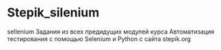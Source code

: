 # Stepik_silenium
sellenium
Задания из всех предидущих модулей курса Автоматизация тестирования с помощью Selenium и Python с сайта stepik.org
